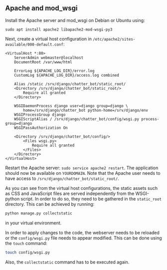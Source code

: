Apache and mod_wsgi
-------------------

Install the Apache server and mod_wsgi on Debian or Ubuntu using:

```
sudo apt install apache2 libapache2-mod-wsgi-py3
```

Next, create a virtual host configuration in `/etc/apache2/sites-available/000-default.conf`:

```
<VirtualHost *:80>
    ServerAdmin webmaster@localhost
    DocumentRoot /var/www/html

    ErrorLog ${APACHE_LOG_DIR}/error.log
    CustomLog ${APACHE_LOG_DIR}/access.log combined

    Alias /static /srv/django/chatter_bot/static_root/
    <Directory /srv/django/chatter_bot/static_root/>
        Require all granted
    </Directory>

    WSGIDaemonProcess django user=django group=django \
        home=/srv/django/chatter_bot python-home=/srv/django/env
    WSGIProcessGroup django
    WSGIScriptAlias / /srv/django/chatter_bot/config/wsgi.py process-group=django
    WSGIPassAuthorization On

    <Directory /srv/django/chatter_bot/config/>
        <Files wsgi.py>
            Require all granted
        </Files>
    </Directory>
</VirtualHost>
```

Restart the Apache server: `sudo service apache2 restart`. The application should now be available on `YOURDOMAIN`. Note that the Apache user needs to have access to `/srv/django/chatter_bot/static_root/`.

As you can see from the virtual host configurations, the static assets such as CSS and JavaScript files are served independently from the WSGI-python script. In order to do so, they need to be gathered in the `static_root` directory. This can be achieved by running:

```bash
python manage.py collectstatic
```

in your virtual environment.

In order to apply changes to the code, the webserver needs to be reloaded or the `config/wsgi.py` file needs to appear modified. This can be done using the `touch` command:

```bash
touch config/wsgi.py
```

Also, the `collectstatic` command has to be executed again.
